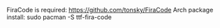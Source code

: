 FiraCode is required: https://github.com/tonsky/FiraCode
Arch package install: sudo pacman -S ttf-fira-code
